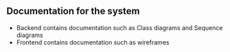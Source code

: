 ## Documentation for the system

- Backend contains documentation such as Class diagrams and Sequence diagrams
- Frontend contains documentation such as wireframes